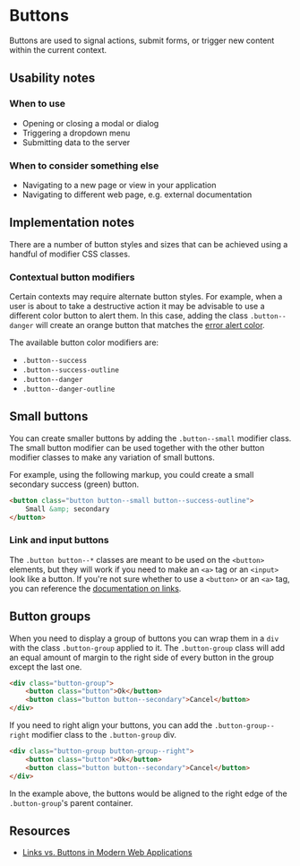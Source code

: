 # Buttons
Buttons are used to signal actions, submit forms, or trigger new content within the current context.

## Usability notes

### When to use
- Opening or closing a modal or dialog
- Triggering a dropdown menu
- Submitting data to the server

### When to consider something else
- Navigating to a new page or view in your application
- Navigating to different web page, e.g. external documentation

## Implementation notes
There are a number of button styles and sizes that can be achieved using a handful of modifier CSS classes.

### Contextual button modifiers
Certain contexts may require alternate button styles. For example, when a user is about to take a destructive action it may be advisable to use a different color button to alert them. In this case, adding the class `.button--danger` will create an orange button that matches the [error alert color](link-to-alerts).

The available button color modifiers are:

- `.button--success`
- `.button--success-outline`
- `.button--danger`
- `.button--danger-outline`

## Small buttons
You can create smaller buttons by adding the `.button--small` modifier class. The small button modifier can be used together with the other button modifier classes to make any variation of small buttons.

For example, using the following markup, you could create a small secondary success (green) button.

```html
<button class="button button--small button--success-outline">
    Small &amp; secondary
</button>
```

### Link and input buttons
The `.button button--*` classes are meant to be used on the `<button>` elements, but they will work if you need to make an `<a>` tag or an `<input>` look like a button. If you're not sure whether to use a `<button>` or an `<a>` tag, you can reference the [documentation on links](/components/detail/links).

## Button groups
When you need to display a group of buttons you can wrap them in a `div` with the class `.button-group` applied to it. The `.button-group` class will add an equal amount of margin to the right side of every button in the group except the last one.

```html
<div class="button-group">
    <button class="button">Ok</button>
    <button class="button button--secondary">Cancel</button>
</div>
```

If you need to right align your buttons, you can add the `.button-group--right` modifier class to the `.button-group` div.

```html
<div class="button-group button-group--right">
    <button class="button">Ok</button>
    <button class="button button--secondary">Cancel</button>
</div>
```

In the example above, the buttons would be aligned to the right edge of the `.button-group`'s parent container.

## Resources
- [Links vs. Buttons in Modern Web Applications](https://marcysutton.com/links-vs-buttons-in-modern-web-applications/)
